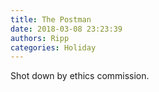 ```yaml
---
title: The Postman
date: 2018-03-08 23:23:39
authors: Ripp
categories: Holiday
---
```


 Shot down by ethics commission.